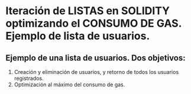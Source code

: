 # Iteración de LISTAS en SOLIDITY optimizando el CONSUMO DE GAS. Ejemplo de lista de usuarios.

## Ejemplo de una lista de usuarios. Dos objetivos:

1) Creación y eliminación de usuarios, y retorno de todos los usuarios registrados. 
2) Optimización al máximo del consumo de gas.
